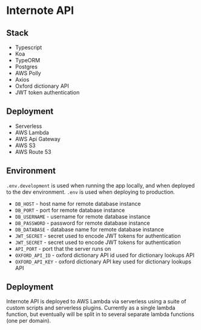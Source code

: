 # Internote API

## Stack

- Typescript
- Koa
- TypeORM
- Postgres
- AWS Polly
- Axios
- Oxford dictionary API
- JWT token authentication

## Deployment

- Serverless
- AWS Lambda
- AWS Api Gateway
- AWS S3
- AWS Route 53

## Environment

`.env.development` is used when running the app locally, and when deployed to the dev environment. `.env` is used when deploying to production.

- `DB_HOST` - host name for remote database instance
- `DB_PORT` - port for remote database instance
- `DB_USERNAME` - username for remote database instance
- `DB_PASSWORD` - password for remote database instance
- `DB_DATABASE` - database name for remote database instance
- `JWT_SECRET` - secret used to encode JWT tokens for authentication
- `JWT_SECRET` - secret used to encode JWT tokens for authentication
- `API_PORT` - port that the server runs on
- `OXFORD_API_ID` - oxford dictionary API id used for dictionary lookups API
- `OXFORD_API_KEY` - oxford dictionary API key used for dictionary lookups API

## Deployment

Internote API is deployed to AWS Lambda via serverless using a suite of custom scripts and serverless plugins. Currently as a single lambda function, but eventually will be split in to several separate lambda functions (one per domain).
